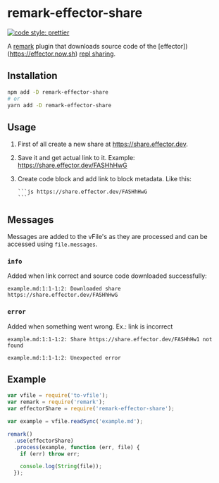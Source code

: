 # remark-effector-share

[![code style: prettier](https://img.shields.io/badge/code_style-prettier-ff69b4.svg)](http://prettier.io)

A [remark](https://github.com/wooorm/remark) plugin that downloads source code of the [effector])(https://effector.now.sh) [repl sharing](https://share.effector.dev).

## Installation

```sh
npm add -D remark-effector-share
# or
yarn add -D remark-effector-share
```

## Usage

1.  First of all create a new share at https://share.effector.dev.
2.  Save it and get actual link to it. Example: https://share.effector.dev/FASHhHwG
3.  Create code block and add link to block metadata. Like this:

        ```js https://share.effector.dev/FASHhHwG
        ```

## Messages

Messages are added to the vFile's as they are processed and can be accessed using `file.messages`.

### `info`

Added when link correct and source code downloaded successfully:

```
example.md:1:1-1:2: Downloaded share https://share.effector.dev/FASHhHwG
```

### `error`

Added when something went wrong. Ex.: link is incorrect

```
example.md:1:1-1:2: Share https://share.effector.dev/FASHhHw1 not found
```

```
example.md:1:1-1:2: Unexpected error
```

## Example

```js
var vfile = require('to-vfile');
var remark = require('remark');
var effectorShare = require('remark-effector-share');

var example = vfile.readSync('example.md');

remark()
  .use(effectorShare)
  .process(example, function (err, file) {
    if (err) throw err;

    console.log(String(file));
  });
```
